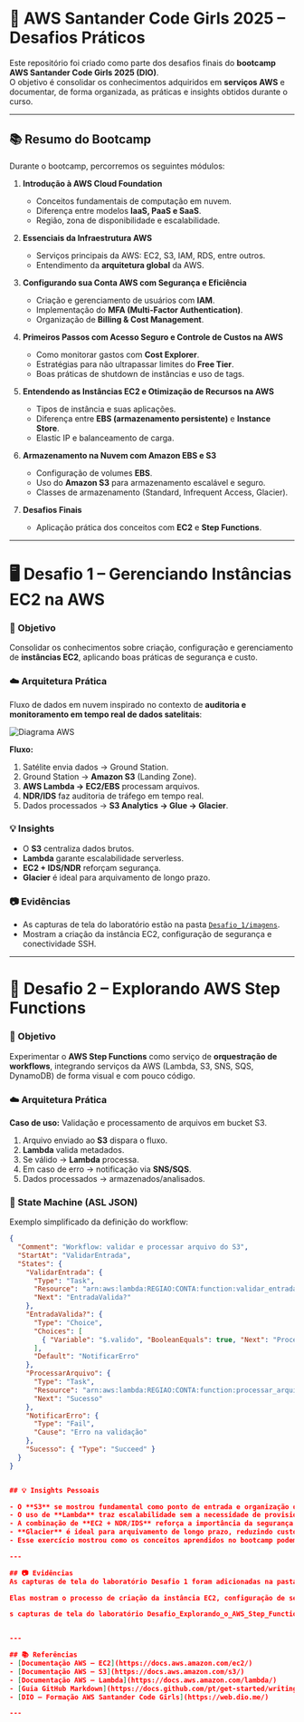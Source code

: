 # 🚀 AWS Santander Code Girls 2025 – Desafios Práticos

Este repositório foi criado como parte dos desafios finais do **bootcamp AWS Santander Code Girls 2025 (DIO)**.  
O objetivo é consolidar os conhecimentos adquiridos em **serviços AWS** e documentar, de forma organizada, as práticas e insights obtidos durante o curso.  

---

## 📚 Resumo do Bootcamp

Durante o bootcamp, percorremos os seguintes módulos:

1. **Introdução à AWS Cloud Foundation**  
   - Conceitos fundamentais de computação em nuvem.  
   - Diferença entre modelos **IaaS, PaaS e SaaS**.  
   - Região, zona de disponibilidade e escalabilidade.  

2. **Essenciais da Infraestrutura AWS**  
   - Serviços principais da AWS: EC2, S3, IAM, RDS, entre outros.  
   - Entendimento da **arquitetura global** da AWS.  

3. **Configurando sua Conta AWS com Segurança e Eficiência**  
   - Criação e gerenciamento de usuários com **IAM**.  
   - Implementação do **MFA (Multi-Factor Authentication)**.  
   - Organização de **Billing & Cost Management**.  

4. **Primeiros Passos com Acesso Seguro e Controle de Custos na AWS**  
   - Como monitorar gastos com **Cost Explorer**.  
   - Estratégias para não ultrapassar limites do **Free Tier**.  
   - Boas práticas de shutdown de instâncias e uso de tags.  

5. **Entendendo as Instâncias EC2 e Otimização de Recursos na AWS**  
   - Tipos de instância e suas aplicações.  
   - Diferença entre **EBS (armazenamento persistente)** e **Instance Store**.  
   - Elastic IP e balanceamento de carga.  

6. **Armazenamento na Nuvem com Amazon EBS e S3**  
   - Configuração de volumes **EBS**.  
   - Uso do **Amazon S3** para armazenamento escalável e seguro.  
   - Classes de armazenamento (Standard, Infrequent Access, Glacier).  

7. **Desafios Finais**  
   - Aplicação prática dos conceitos com **EC2** e **Step Functions**.  

---

# 🖥️ Desafio 1 – Gerenciando Instâncias EC2 na AWS

### 📌 Objetivo
Consolidar os conhecimentos sobre criação, configuração e gerenciamento de **instâncias EC2**, aplicando boas práticas de segurança e custo.  

### ☁️ Arquitetura Prática
Fluxo de dados em nuvem inspirado no contexto de **auditoria e monitoramento em tempo real de dados satelitais**:

![Diagrama AWS](./diagramas/diagramaAWS.drawioComFluxoDescrito.png)

**Fluxo:**
1. Satélite envia dados → Ground Station.  
2. Ground Station → **Amazon S3** (Landing Zone).  
3. **AWS Lambda → EC2/EBS** processam arquivos.  
4. **NDR/IDS** faz auditoria de tráfego em tempo real.  
5. Dados processados → **S3 Analytics → Glue → Glacier**.  

### 💡 Insights
- O **S3** centraliza dados brutos.  
- **Lambda** garante escalabilidade serverless.  
- **EC2 + IDS/NDR** reforçam segurança.  
- **Glacier** é ideal para arquivamento de longo prazo.  

### 📷 Evidências
- As capturas de tela do laboratório estão na pasta [`Desafio_1/imagens`](./Desafio_1/imagens/).  
- Mostram a criação da instância EC2, configuração de segurança e conectividade SSH.  

---

# 🔄 Desafio 2 – Explorando AWS Step Functions

### 📌 Objetivo
Experimentar o **AWS Step Functions** como serviço de **orquestração de workflows**, integrando serviços da AWS (Lambda, S3, SNS, SQS, DynamoDB) de forma visual e com pouco código.  

### ☁️ Arquitetura Prática
**Caso de uso:** Validação e processamento de arquivos em bucket S3.  

1. Arquivo enviado ao **S3** dispara o fluxo.  
2. **Lambda** valida metadados.  
3. Se válido → **Lambda** processa.  
4. Em caso de erro → notificação via **SNS/SQS**.  
5. Dados processados → armazenados/analisados.  

### 🧩 State Machine (ASL JSON)
Exemplo simplificado da definição do workflow:

```json
{
  "Comment": "Workflow: validar e processar arquivo do S3",
  "StartAt": "ValidarEntrada",
  "States": {
    "ValidarEntrada": {
      "Type": "Task",
      "Resource": "arn:aws:lambda:REGIAO:CONTA:function:validar_entrada",
      "Next": "EntradaValida?"
    },
    "EntradaValida?": {
      "Type": "Choice",
      "Choices": [
        { "Variable": "$.valido", "BooleanEquals": true, "Next": "ProcessarArquivo" }
      ],
      "Default": "NotificarErro"
    },
    "ProcessarArquivo": {
      "Type": "Task",
      "Resource": "arn:aws:lambda:REGIAO:CONTA:function:processar_arquivo",
      "Next": "Sucesso"
    },
    "NotificarErro": {
      "Type": "Fail",
      "Cause": "Erro na validação"
    },
    "Sucesso": { "Type": "Succeed" }
  }
}


## 💡 Insights Pessoais

- O **S3** se mostrou fundamental como ponto de entrada e organização dos dados.  
- O uso de **Lambda** traz escalabilidade sem a necessidade de provisionamento manual.  
- A combinação de **EC2 + NDR/IDS** reforça a importância da segurança em tempo real.  
- **Glacier** é ideal para arquivamento de longo prazo, reduzindo custos.  
- Esse exercício mostrou como os conceitos aprendidos no bootcamp podem ser aplicados em cenários reais, inclusive no contexto de **cibersegurança aeroespacial**.  

---

## 📷 Evidências
As capturas de tela do laboratório Desafio 1 foram adicionadas na pasta [`Desafio_1/imagens`](./Desafio_1/imagens/). 

Elas mostram o processo de criação da instância EC2, configuração de segurança e teste de conectividade.

s capturas de tela do laboratório Desafio_Explorando_o_AWS_Step_Functions foram adicionadas na pasta [`Desafio_Explorando_o_AWS_Step_Functions`](./Desafio_Explorando_o_AWS_Step_Functions/imagens/). 


---

## 📚 Referências
- [Documentação AWS – EC2](https://docs.aws.amazon.com/ec2/)  
- [Documentação AWS – S3](https://docs.aws.amazon.com/s3/)  
- [Documentação AWS – Lambda](https://docs.aws.amazon.com/lambda/)  
- [Guia GitHub Markdown](https://docs.github.com/pt/get-started/writing-on-github)  
- [DIO – Formação AWS Santander Code Girls](https://web.dio.me/)  

---

